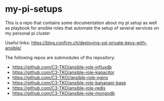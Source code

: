 # my-pi-setups
This is a repo that contains some documentation about my pi setup as well as playbook for ansible roles that automate the setup of several services on my personal pi cluster

Useful links:
https://blog.confirm.ch/deploying-ssl-private-keys-with-ansible/

The following repos are submodules of ths repository:

* https://github.com/C3-TKO/ansible-role-influxdb
* https://github.com/C3-TKO/ansible-role-kapacitor
* https://github.com/C3-TKO//ansible-role-nginx
* https://github.com/C3-TKO/ansible-role-bananapi-base
* https://github.com/C3-TKO/ansible-role-redis
* https://github.com/C3-TKO/ansible-role-mongodb
